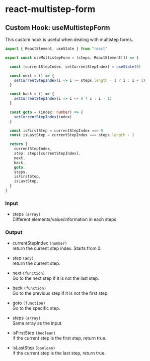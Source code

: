 # react-multistep-form

## Custom Hook: useMultistepForm

This custom hook is useful when dealing with multistep forms. 

```typescript
import { ReactElement, useState } from "react"

export const useMultistepForm = (steps: ReactElement[]) => {

  const [currentStepIndex, setCurrentStepIndex] = useState(0)

  const next = () => {
    setCurrentStepIndex(i => i >= steps.length - 1 ? i : i + 1)
  }

  const back = () => {
    setCurrentStepIndex(i => i <= 0 ? i : i - 1)
  }

  const goto = (index: number) => {
    setCurrentStepIndex(index)
  }

  const isFirstStep = currentStepIndex === 0
  const isLastStep = currentStepIndex === steps.length - 1

  return {
    currentStepIndex,
    step: steps[currentStepIndex],
    next,
    back,
    goto,
    steps,
    isFirstStep,
    isLastStep,
  }
}
```

### Input

- steps `(array)`<br> 
Different elements/value/information in each steps

### Output

- currentStepIndex `(number)`<br>
return the current step index. Starts from 0.

- step `(any)`<br>
return the current step.

- next `(function)`<br>
Go to the next step if it is not the last step.

- back `(function)`<br>
Go to the previous step if it is not the first step.

- goto `(function)`<br>
Go to the specific step.

- steps `(array)`<br>
Same array as the input.

- isFirstStep `(boolean)`<br>
If the current step is the first step, return true.

- isLastStep `(boolean)`<br>
If the current step is the last step, return true.


